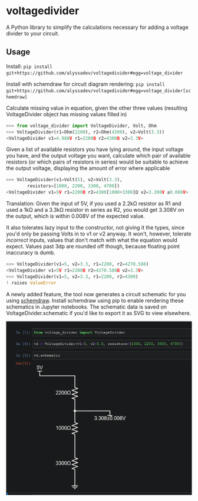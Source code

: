 voltagedivider
==============

A Python library to simplify the calculations necessary for adding a voltage divider to your circuit.

Usage
-----

Install: `pip install git+https://github.com/alyssadev/voltagedivider#egg=voltage_divider`

Install with schemdraw for circuit diagram rendering: `pip install git+https://github.com/alyssadev/voltagedivider#egg=voltage_divider[schemdraw]`

Calculate missing value in equation, given the other three values (resulting VoltageDivider object has missing values filled in)

```python
>>> from voltage_divider import VoltageDivider, Volt, Ohm
>>> VoltageDivider(r1=Ohm(2200), r2=Ohm(4300), v2=Volt(3.3))
<VoltageDivider v1=4.988V r1=2200Ω r2=4300Ω v2=3.3V>
```

Given a list of available resistors you have lying around, the input voltage you have, and the output voltage you want, calculate which pair of available resistors (or which pairs of resistors in series) would be suitable to achieve the output voltage, displaying the amount of error where applicable

```python
>>> VoltageDivider(v1=Volt(5), v2=Volt(3.3),
        resistors=[1000, 2200, 3300, 4700])
<VoltageDivider v1=5V r1=2200Ω r2=4300[1000+3300]Ω v2=3.308V ±0.008V>
```

Translation: Given the input of 5V, if you used a 2.2kΩ resistor as R1 and used a 1kΩ and a 3.3kΩ resistor in series as R2, you would get 3.308V on the output, which is within 0.008V of the expected value.

It also tolerates lazy input to the constructor, not giving it the types, since you'd only be passing Volts in to v1 or v2 anyway. It won't, however, tolerate *incorrect* inputs, values that don't match with what the equation would expect. Values past 3dp are rounded off though, because floating point inaccuracy is dumb.

```python
>>> VoltageDivider(v1=5, v2=3.3, r1=2200, r2=4270.588)
<VoltageDivider v1=5V r1=2200Ω r2=4270.588Ω v2=3.3V>
>>> VoltageDivider(v1=5, v2=3.3, r1=2200, r2=4300)
! raises ValueError
```

A newly added feature, the tool now generates a circuit schematic for you using [schemdraw](https://schemdraw.readthedocs.io/en/stable/usage/start.html). Install schemdraw using pip to enable rendering these schematics in Jupyter notebooks. The schematic data is saved on VoltageDivider.schematic if you'd like to export it as SVG to view elsewhere.

![schematic screenshot](https://github.com/alyssadev/voltagedivider/raw/master/.github/schematic.png)
